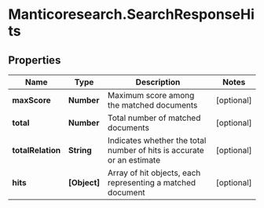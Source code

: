 # Manticoresearch.SearchResponseHits

## Properties

Name | Type | Description | Notes
------------ | ------------- | ------------- | -------------
**maxScore** | **Number** | Maximum score among the matched documents | [optional] 
**total** | **Number** | Total number of matched documents | [optional] 
**totalRelation** | **String** | Indicates whether the total number of hits is accurate or an estimate | [optional] 
**hits** | **[Object]** | Array of hit objects, each representing a matched document | [optional] 


